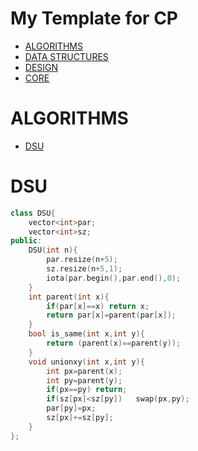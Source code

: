 # My Template for CP

- [ALGORITHMS](#ALGORITHMS)
- [DATA STRUCTURES](https://github.com/KBS05#DATASTRUCTURES)
- [DESIGN](https://github.com/KBS05#DESIGN)
- [CORE](https://github.com/KBS05#CORE)

# ALGORITHMS

- [DSU](https://github.com/KBS05#DSU)

# DSU
``` C++
class DSU{
    vector<int>par;
    vector<int>sz;
public:
    DSU(int n){
        par.resize(n+5);
        sz.resize(n+5,1);
        iota(par.begin(),par.end(),0);
    }
    int parent(int x){
        if(par[x]==x) return x;
        return par[x]=parent(par[x]);
    }
    bool is_same(int x,int y){
        return (parent(x)==parent(y));
    }
    void unionxy(int x,int y){
        int px=parent(x);
        int py=parent(y);
        if(px==py) return;
        if(sz[px]<sz[py])   swap(px,py);
        par[py]=px;
        sz[px]+=sz[py];
    }
};
```
